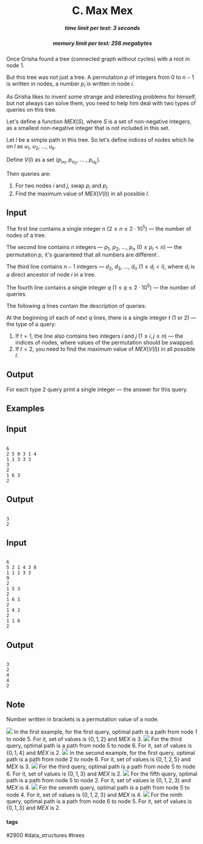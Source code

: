 <h1 style='text-align: center;'> C. Max Mex</h1>

<h5 style='text-align: center;'>time limit per test: 3 seconds</h5>
<h5 style='text-align: center;'>memory limit per test: 256 megabytes</h5>

Once Grisha found a tree (connected graph without cycles) with a root in node $1$.

But this tree was not just a tree. A permutation $p$ of integers from $0$ to $n - 1$ is written in nodes, a number $p_i$ is written in node $i$.

As Grisha likes to invent some strange and interesting problems for himself, but not always can solve them, you need to help him deal with two types of queries on this tree.

Let's define a function $MEX(S)$, where $S$ is a set of non-negative integers, as a smallest non-negative integer that is not included in this set.

Let $l$ be a simple path in this tree. So let's define indices of nodes which lie on $l$ as $u_1$, $u_2$, $\ldots$, $u_k$. 

Define $V(l)$ as a set {$p_{u_1}$, $p_{u_2}$, $\ldots$ , $p_{u_k}$}. 

Then queries are: 

1. For two nodes $i$ and $j$, swap $p_i$ and $p_j$.
2. Find the maximum value of $MEX(V(l))$ in all possible $l$.
## Input

The first line contains a single integer $n$ ($2 \leq n \leq 2 \cdot 10^5$) — the number of nodes of a tree.

The second line contains $n$ integers — $p_1$, $p_2$, $\ldots$, $p_n$ ($0\leq p_i < n$) — the permutation $p$, it's guaranteed that all numbers are different .

The third line contains $n - 1$ integers — $d_2$, $d_3$, $\ldots$, $d_n$ ($1 \leq d_i < i$), where $d_i$ is a direct ancestor of node $i$ in a tree.

The fourth line contains a single integer $q$ ($1 \leq q \leq 2 \cdot 10^5$) — the number of queries.

The following $q$ lines contain the description of queries:

At the beginning of each of next $q$ lines, there is a single integer $t$ ($1$ or $2$) — the type of a query: 

1. If $t = 1$, the line also contains two integers $i$ and $j$ ($1 \leq i, j \leq n$) — the indices of nodes, where values of the permutation should be swapped.
2. If $t = 2$, you need to find the maximum value of $MEX(V(l))$ in all possible $l$.

 ## Output

For each type 2 query print a single integer — the answer for this query.

## Examples

## Input


```

6
2 5 0 3 1 4
1 1 3 3 3
3
2
1 6 3
2

```
## Output


```

3
2

```
## Input


```

6
5 2 1 4 3 0
1 1 1 3 3
9
2
1 5 3
2
1 6 1
2
1 4 2
2
1 1 6
2

```
## Output


```

3
2
4
4
2

```
## Note

Number written in brackets is a permutation value of a node. 

 ![](images/fcd42fd6c18bf401037ccf6d86659bd88f29ed25.png)  In the first example, for the first query, optimal path is a path from node $1$ to node $5$. For it, set of values is $\{0, 1, 2\}$ and $MEX$ is $3$.  ![](images/3f76301b320b3c8de974235f23fbc1b59926be49.png)  For the third query, optimal path is a path from node $5$ to node $6$. For it, set of values is $\{0, 1, 4\}$ and $MEX$ is $2$.  ![](images/86afdd0c22b7123eb99436655de4b68de72ac76d.png)  In the second example, for the first query, optimal path is a path from node $2$ to node $6$. For it, set of values is $\{0, 1, 2, 5\}$ and $MEX$ is $3$.  ![](images/b8797c66572e112d5012ea5f9ff6abc82c25ec92.png)  For the third query, optimal path is a path from node $5$ to node $6$. For it, set of values is $\{0, 1, 3\}$ and $MEX$ is $2$.  ![](images/c1aa64a674ea296082de30f168a6cd9cbd4e85d6.png)  For the fifth query, optimal path is a path from node $5$ to node $2$. For it, set of values is $\{0, 1, 2, 3\}$ and $MEX$ is $4$.  ![](images/2a0a05293c017b769998b0687614f7533edbb635.png)  For the seventh query, optimal path is a path from node $5$ to node $4$. For it, set of values is $\{0, 1, 2, 3\}$ and $MEX$ is $4$.  ![](images/2cad9a4d1c659bdcac5b23793aa2c43b6f52e0eb.png)  For the ninth query, optimal path is a path from node $6$ to node $5$. For it, set of values is $\{0, 1, 3\}$ and $MEX$ is $2$. 

#### tags 

#2900 #data_structures #trees 